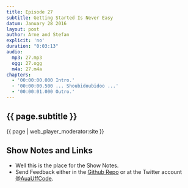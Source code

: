 ```yaml
---
title: Episode 27
subtitle: Getting Started Is Never Easy
datum: January 28 2016
layout: post
author: Arne and Stefan
explicit: 'no'
duration: "0:03:13"
audio:
  mp3: 27.mp3
  ogg: 27.ogg
  m4a: 27.m4a
chapters:
  - '00:00:00.000 Intro.'
  - '00:00:00.500 ... Shoubidoubidoo ...'
  - '00:00:01.000 Outro.'
---
```


## {{ page.subtitle }}

{{ page | web_player_moderator:site }}

## Show Notes and Links

  * Well this is the place for the Show Notes.
  * Send Feedback either in the [Github Repo](https://github.com/haslinger/jekyll-octopod) or at the Twitter account [@AuaUffCode](http://twitter.com/@AuaUffCode).

